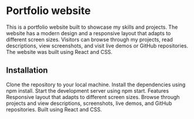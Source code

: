 # Portfolio website
This is a portfolio website built to showcase my skills and projects. The website has a modern design and a responsive layout that adapts to different screen sizes. Visitors can browse through my projects, read descriptions, view screenshots, and visit live demos or GitHub repositories. The website was built using React and CSS.

## Installation
Clone the repository to your local machine.
Install the dependencies using npm install.
Start the development server using npm start.
Features
Responsive layout that adapts to different screen sizes.
Browse through projects and view descriptions, screenshots, live demos, and GitHub repositories.
Built using React and CSS.

